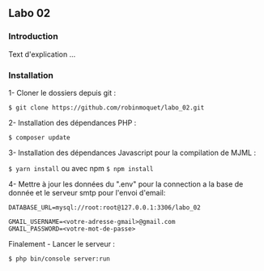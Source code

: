 ## Labo 02

### Introduction

Text d'explication ...


### Installation

1- Cloner le dossiers depuis git :
```
$ git clone https://github.com/robinmoquet/labo_02.git
```

2- Installation des dépendances PHP :
```
$ composer update
```

3- Installation des dépendances Javascript pour la compilation de MJML :

``
$ yarn install
``
ou avec npm
``
$ npm install
``

4- Mettre à jour les données du ".env" pour la connection a la base de donnée et le serveur smtp pour l'envoi d'email: 
```
DATABASE_URL=mysql://root:root@127.0.0.1:3306/labo_02

GMAIL_USERNAME=<votre-adresse-gmail>@gmail.com
GMAIL_PASSWORD=<votre-mot-de-passe>
```

Finalement - Lancer le serveur :
```
$ php bin/console server:run
```